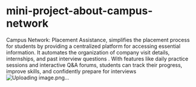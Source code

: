 # mini-project-about-campus-network
Campus Network: Placement Assistance, simplifies the placement process for students by providing a centralized platform for accessing essential information. It automates the organization of company visit details, internships, and past interview questions . With features like daily practice sessions and interactive Q&A forums, students can track their progress, improve skills, and confidently prepare for interviews![Uploading image.png…]()
